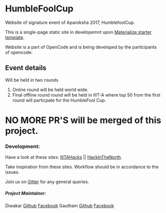 # HumbleFoolCup

Website of signature event of Aparoksha 2017, HumblefoolCup. 

This is a single-page static site in developemnt upon [Materialize starter template](http://materializecss.com/).

Website is a part of OpenCode and is being developed by the participants of opencode.

## Event details

Will be held in two rounds

1. Online round will be held world wide.
2. Final offline round round will be held in IIIT-A where top 50 from the first round will particpate for the HumbleFool Cup.

# NO MORE PR'S will be merged of this project.


### Development:

Have a look at these sites: [IIITAHacks](https://geekhaven.iiita.ac.in/iiitahacks/) || [HackInTheNorth](http://www.hackinthenorth.com/).

Take inspiration from these sites. Workflow should be in accordance to the issues.

Join us on [Gitter](https://gitter.im/opencode2017) for any general queries.

##### Project Maintainer:
Diwakar [Github](https://github.com/magician03) [Facebook](https://www.facebook.com/magician03)
Gautham [Github](https://github.com/gauthamzz) [Facebook](https://www.facebook.com/gauthamzz)
